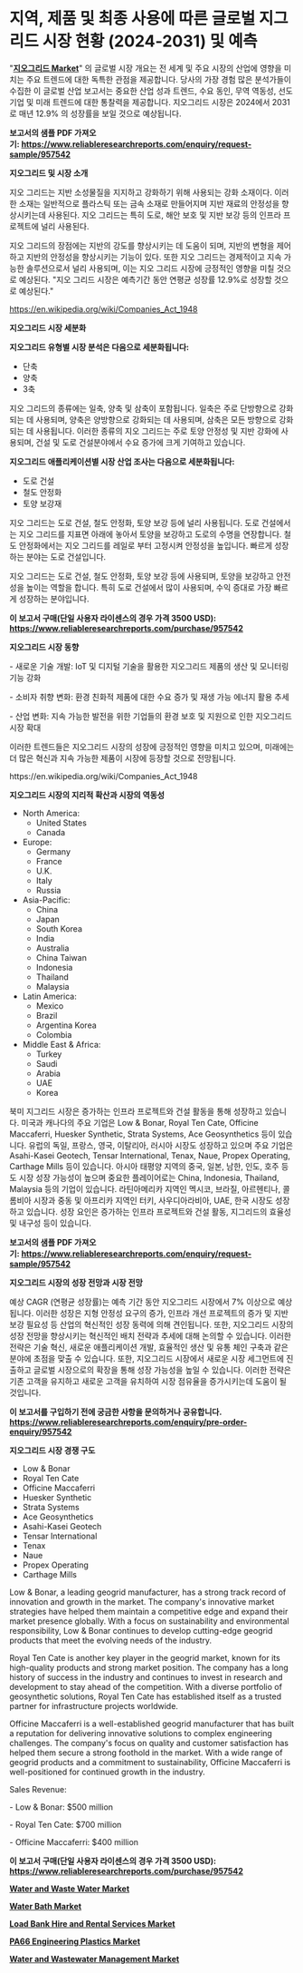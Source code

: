 <p><h1>지역, 제품 및 최종 사용에 따른 글로벌 지그리드 시장 현황 (2024-2031) 및 예측</h1></p><p>"<strong><a href="https://www.reliableresearchreports.com/geogrid-r957542">지오그리드 Market</a></strong>" 의 글로벌 시장 개요는 전 세계 및 주요 시장의 산업에 영향을 미치는 주요 트렌드에 대한 독특한 관점을 제공합니다. 당사의 가장 경험 많은 분석가들이 수집한 이 글로벌 산업 보고서는 중요한 산업 성과 트렌드, 수요 동인, 무역 역동성, 선도 기업 및 미래 트렌드에 대한 통찰력을 제공합니다. 지오그리드 시장은 2024에서 2031로 매년 12.9% 의 성장률을 보일 것으로 예상됩니다.</p>
<p><strong>보고서의 샘플 PDF 가져오기:&nbsp;<a href="https://www.reliableresearchreports.com/enquiry/request-sample/957542">https://www.reliableresearchreports.com/enquiry/request-sample/957542</a></strong></p>
<p><strong>지오그리드 및 시장 소개</strong></p>
<p><p>지오 그리드는 지반 소성물질을 지지하고 강화하기 위해 사용되는 강화 소재이다. 이러한 소재는 일반적으로 플라스틱 또는 금속 소재로 만들어지며 지반 재료의 안정성을 향상시키는데 사용된다. 지오 그리드는 특히 도로, 해안 보호 및 지반 보강 등의 인프라 프로젝트에 널리 사용된다.</p><p>지오 그리드의 장점에는 지반의 강도를 향상시키는 데 도움이 되며, 지반의 변형을 제어하고 지반의 안정성을 향상시키는 기능이 있다. 또한 지오 그리드는 경제적이고 지속 가능한 솔루션으로서 널리 사용되며, 이는 지오 그리드 시장에 긍정적인 영향을 미칠 것으로 예상된다. "지오 그리드 시장은 예측기간 동안 연평균 성장률 12.9%로 성장할 것으로 예상된다."</p></p>
<p><a href="https://en.wikipedia.org/wiki/Companies_Act_1948">https://en.wikipedia.org/wiki/Companies_Act_1948</a></p>
<p><strong>지오그리드 시장 세분화</strong></p>
<p><strong>지오그리드 유형별 시장 분석은 다음으로 세분화됩니다:</strong></p>
<p><ul><li>단축</li><li>양축</li><li>3축</li></ul></p>
<p><p>지오 그리드의 종류에는 일축, 양축 및 삼축이 포함됩니다. 일축은 주로 단방향으로 강화되는 데 사용되며, 양축은 양방향으로 강화되는 데 사용되며, 삼축은 모든 방향으로 강화되는 데 사용됩니다. 이러한 종류의 지오 그리드는 주로 토양 안정성 및 지반 강화에 사용되며, 건설 및 도로 건설분야에서 수요 증가에 크게 기여하고 있습니다.</p></p>
<p><strong>지오그리드 애플리케이션별 시장 산업 조사는 다음으로 세분화됩니다:</strong></p>
<p><ul><li>도로 건설</li><li>철도 안정화</li><li>토양 보강재</li></ul></p>
<p><p>지오 그리드는 도로 건설, 철도 안정화, 토양 보강 등에 널리 사용됩니다. 도로 건설에서는 지오 그리드를 지표면 아래에 놓아서 토양을 보강하고 도로의 수명을 연장합니다. 철도 안정화에서는 지오 그리드를 레일로 부터 고정시켜 안정성을 높입니다. 빠르게 성장하는 분야는 도로 건설입니다. </p><p>지오 그리드는 도로 건설, 철도 안정화, 토양 보강 등에 사용되며, 토양을 보강하고 안전성을 높이는 역할을 합니다. 특히 도로 건설에서 많이 사용되며, 수익 증대로 가장 빠르게 성장하는 분야입니다.</p></p>
<p><strong>이 보고서 구매(단일 사용자 라이센스의 경우 가격 3500 USD): <a href="https://www.reliableresearchreports.com/purchase/957542">https://www.reliableresearchreports.com/purchase/957542</a></strong></p>
<p><strong>지오그리드 시장 동향</strong></p>
<p><p>- 새로운 기술 개발: IoT 및 디지털 기술을 활용한 지오그리드 제품의 생산 및 모니터링 기능 강화</p><p>- 소비자 취향 변화: 환경 친화적 제품에 대한 수요 증가 및 재생 가능 에너지 활용 추세</p><p>- 산업 변화: 지속 가능한 발전을 위한 기업들의 환경 보호 및 지원으로 인한 지오그리드 시장 확대</p><p>이러한 트렌드들은 지오그리드 시장의 성장에 긍정적인 영향을 미치고 있으며, 미래에는 더 많은 혁신과 지속 가능한 제품이 시장에 등장할 것으로 전망됩니다.</p></p>
<p>https://en.wikipedia.org/wiki/Companies_Act_1948</p>
<p><strong>지오그리드 시장의 지리적 확산과 시장의 역동성</strong></p>
<p><ul>
    <li>
        North America:
        <ul>
            <li>United States</li>
            <li>Canada</li>
        </ul>
    </li>
    <li>
        Europe:
        <ul>
            <li>Germany</li>
            <li>France</li>
            <li>U.K.</li>
            <li>Italy</li>
            <li>Russia</li>
        </ul>
    </li>
    <li>
        Asia-Pacific:
        <ul>
            <li>China</li>
            <li>Japan</li>
            <li>South Korea</li>
            <li>India</li>
            <li>Australia</li>
            <li>China Taiwan</li>
            <li>Indonesia</li>
            <li>Thailand</li>
            <li>Malaysia</li>
        </ul>
    </li>
    <li>
        Latin America:
        <ul>
            <li>Mexico</li>
            <li>Brazil</li>
            <li>Argentina Korea</li>
            <li>Colombia</li>
        </ul>
    </li>
    <li>
        Middle East & Africa:
        <ul>
            <li>Turkey</li>
            <li>Saudi</li>
            <li>Arabia</li>
            <li>UAE</li>
            <li>Korea</li>
        </ul>
    </li>
    </ul></p>
<p><p>북미 지그리드 시장은 증가하는 인프라 프로젝트와 건설 활동을 통해 성장하고 있습니다. 미국과 캐나다의 주요 기업은 Low & Bonar, Royal Ten Cate, Officine Maccaferri, Huesker Synthetic, Strata Systems, Ace Geosynthetics 등이 있습니다. 유럽의 독일, 프랑스, 영국, 이탈리아, 러시아 시장도 성장하고 있으며 주요 기업은 Asahi-Kasei Geotech, Tensar International, Tenax, Naue, Propex Operating, Carthage Mills 등이 있습니다. 아시아 태평양 지역의 중국, 일본, 남한, 인도, 호주 등도 시장 성장 가능성이 높으며 중요한 플레이어로는 China, Indonesia, Thailand, Malaysia 등의 기업이 있습니다. 라틴아메리카 지역인 멕시코, 브라질, 아르헨티나, 콜롬비아 시장과 중동 및 아프리카 지역인 터키, 사우디아라비아, UAE, 한국 시장도 성장하고 있습니다. 성장 요인은 증가하는 인프라 프로젝트와 건설 활동, 지그리드의 효율성 및 내구성 등이 있습니다.</p></p>
<p><strong>보고서의 샘플 PDF 가져오기:&nbsp;<a href="https://www.reliableresearchreports.com/enquiry/request-sample/957542">https://www.reliableresearchreports.com/enquiry/request-sample/957542</a></strong></p>
<p><strong>지오그리드 시장의 성장 전망과 시장 전망</strong></p>
<p><p>예상 CAGR (연평균 성장률)는 예측 기간 동안 지오그리드 시장에서 7% 이상으로 예상됩니다. 이러한 성장은 지형 안정성 요구의 증가, 인프라 개선 프로젝트의 증가 및 지반 보강 필요성 등 산업의 혁신적인 성장 동력에 의해 견인됩니다. 또한, 지오그리드 시장의 성장 전망을 향상시키는 혁신적인 배치 전략과 추세에 대해 논의할 수 있습니다. 이러한 전략은 기술 혁신, 새로운 애플리케이션 개발, 효율적인 생산 및 유통 체인 구축과 같은 분야에 초점을 맞출 수 있습니다. 또한, 지오그리드 시장에서 새로운 시장 세그먼트에 진출하고 글로벌 시장으로의 확장을 통해 성장 가능성을 높일 수 있습니다. 이러한 전략은 기존 고객을 유지하고 새로운 고객을 유치하여 시장 점유율을 증가시키는데 도움이 될 것입니다.</p></p>
<p><strong>이 보고서를 구입하기 전에 궁금한 사항을 문의하거나 공유합니다. <a href="https://www.reliableresearchreports.com/enquiry/pre-order-enquiry/957542">https://www.reliableresearchreports.com/enquiry/pre-order-enquiry/957542</a></strong></p>
<p><strong>지오그리드 시장 경쟁 구도</strong></p>
<p><ul><li>Low & Bonar</li><li>Royal Ten Cate</li><li>Officine Maccaferri</li><li>Huesker Synthetic</li><li>Strata Systems</li><li>Ace Geosynthetics</li><li>Asahi-Kasei Geotech</li><li>Tensar International</li><li>Tenax</li><li>Naue</li><li>Propex Operating</li><li>Carthage Mills</li></ul></p>
<p><p>Low & Bonar, a leading geogrid manufacturer, has a strong track record of innovation and growth in the market. The company's innovative market strategies have helped them maintain a competitive edge and expand their market presence globally. With a focus on sustainability and environmental responsibility, Low & Bonar continues to develop cutting-edge geogrid products that meet the evolving needs of the industry.</p><p>Royal Ten Cate is another key player in the geogrid market, known for its high-quality products and strong market position. The company has a long history of success in the industry and continues to invest in research and development to stay ahead of the competition. With a diverse portfolio of geosynthetic solutions, Royal Ten Cate has established itself as a trusted partner for infrastructure projects worldwide.</p><p>Officine Maccaferri is a well-established geogrid manufacturer that has built a reputation for delivering innovative solutions to complex engineering challenges. The company's focus on quality and customer satisfaction has helped them secure a strong foothold in the market. With a wide range of geogrid products and a commitment to sustainability, Officine Maccaferri is well-positioned for continued growth in the industry.</p><p>Sales Revenue:</p><p>- Low & Bonar: $500 million</p><p>- Royal Ten Cate: $700 million</p><p>- Officine Maccaferri: $400 million</p></p>
<p><strong>이 보고서 구매(단일 사용자 라이센스의 경우 가격 3500 USD): <a href="https://www.reliableresearchreports.com/purchase/957542">https://www.reliableresearchreports.com/purchase/957542</a></strong></p>
<p><strong><p><a href="https://github.com/mandarincruisesvn/Market-Research-Report-List-1/blob/main/water-and-waste-water-market.md">Water and Waste Water Market</a></p><p><a href="https://github.com/gdfhhhj/Market-Research-Report-List-6/blob/main/water-bath-market.md">Water Bath Market</a></p><p><a href="https://www.linkedin.com/pulse/load-bank-hire-rental-services-market-size-type-resistive-khyre?trackingId=frlXt8ITQiqiHLoWWxOZTQ%3D%3D">Load Bank Hire and Rental Services Market</a></p><p><a href="https://www.linkedin.com/pulse/global-pa66-engineering-plastics-market-focus-product-type-injection-p06sf?trackingId=zzjXRO63SrmloebFtDjLcA%3D%3D">PA66 Engineering Plastics Market</a></p><p><a href="https://github.com/RichRobinson5/Market-Research-Report-List-6/blob/main/water-and-wastewater-management-market.md">Water and Wastewater Management Market</a></p></strong></p>
<p></p>